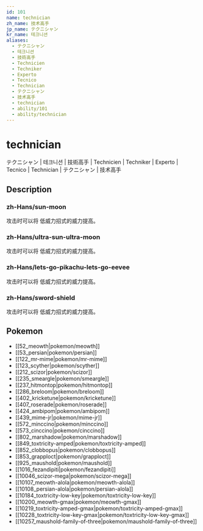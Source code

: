 ```yaml
---
id: 101
name: technician
zh_name: 技术高手
jp_name: テクニシャン
kr_name: 테크니션
aliases:
  - テクニシャン
  - 테크니션
  - 技術高手
  - Technicien
  - Techniker
  - Experto
  - Tecnico
  - Technician
  - テクニシャン
  - 技术高手
  - technician
  - ability/101
  - ability/technician
---
```

# technician

テクニシャン | 테크니션 | 技術高手 | Technicien | Techniker | Experto | Tecnico | Technician | テクニシャン | 技术高手

## Description

### zh-Hans/sun-moon

攻击时可以将
低威力招式的威力提高。

### zh-Hans/ultra-sun-ultra-moon

攻击时可以将
低威力招式的威力提高。

### zh-Hans/lets-go-pikachu-lets-go-eevee

攻击时可以将
低威力招式的威力提高。

### zh-Hans/sword-shield

攻击时可以将
低威力招式的威力提高。

## Pokemon

- [[52_meowth|pokemon/meowth]]
- [[53_persian|pokemon/persian]]
- [[122_mr-mime|pokemon/mr-mime]]
- [[123_scyther|pokemon/scyther]]
- [[212_scizor|pokemon/scizor]]
- [[235_smeargle|pokemon/smeargle]]
- [[237_hitmontop|pokemon/hitmontop]]
- [[286_breloom|pokemon/breloom]]
- [[402_kricketune|pokemon/kricketune]]
- [[407_roserade|pokemon/roserade]]
- [[424_ambipom|pokemon/ambipom]]
- [[439_mime-jr|pokemon/mime-jr]]
- [[572_minccino|pokemon/minccino]]
- [[573_cinccino|pokemon/cinccino]]
- [[802_marshadow|pokemon/marshadow]]
- [[849_toxtricity-amped|pokemon/toxtricity-amped]]
- [[852_clobbopus|pokemon/clobbopus]]
- [[853_grapploct|pokemon/grapploct]]
- [[925_maushold|pokemon/maushold]]
- [[1016_fezandipiti|pokemon/fezandipiti]]
- [[10046_scizor-mega|pokemon/scizor-mega]]
- [[10107_meowth-alola|pokemon/meowth-alola]]
- [[10108_persian-alola|pokemon/persian-alola]]
- [[10184_toxtricity-low-key|pokemon/toxtricity-low-key]]
- [[10200_meowth-gmax|pokemon/meowth-gmax]]
- [[10219_toxtricity-amped-gmax|pokemon/toxtricity-amped-gmax]]
- [[10228_toxtricity-low-key-gmax|pokemon/toxtricity-low-key-gmax]]
- [[10257_maushold-family-of-three|pokemon/maushold-family-of-three]]

